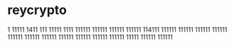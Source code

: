 # reycrypto
1
11111
1411
111
11111
1111
111111
111111
111111
111111
114111
111111
111111
111111
111111
111111
111111
111111
111111
111111
111111
111111
11111
111111
111111
